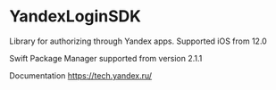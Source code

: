 YandexLoginSDK
==========

Library for authorizing through Yandex apps. Supported iOS from 12.0

Swift Package Manager supported from version 2.1.1

Documentation https://tech.yandex.ru/
